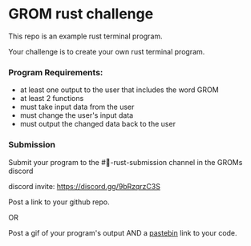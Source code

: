 # GROM rust challenge

This repo is an example rust terminal program.
  
Your challenge is to create your own rust terminal program.

### Program Requirements:

- at least one output to the user that includes the word GROM
- at least 2 functions
- must take input data from the user
- must change the user's input data
- must output the changed data back to the user

### Submission


Submit your program to the #🦀-rust-submission channel in the GROMs discord

discord invite: https://discord.gg/9bRzqrzC3S

Post a link to your github repo.

OR

Post a gif of your program's output AND a [pastebin](https://pastebin.com/) link to your code.
